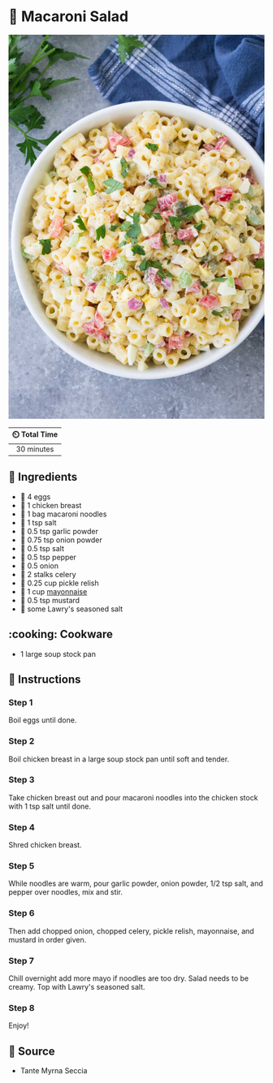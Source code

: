 # :green_salad: Macaroni Salad

![Macaroni Salad](../assets/images/macaroni-salad.jpg)

| :timer_clock: Total Time |
|:-----------------------: |
| 30 minutes |

## :salt: Ingredients

- :egg: 4 eggs
- :chicken: 1 chicken breast
- :spaghetti: 1 bag macaroni noodles
- :salt: 1 tsp salt
- :garlic: 0.5 tsp garlic powder
- :onion: 0.75 tsp onion powder
- :salt: 0.5 tsp salt
- :salt: 0.5 tsp pepper
- :onion: 0.5 onion
- :leafy_green: 2 stalks celery
- :cucumber: 0.25 cup pickle relish
- :egg: 1 cup [mayonnaise][1]
- :hotdog: 0.5 tsp mustard
- :salt: some Lawry's seasoned salt

## :cooking: Cookware

- 1 large soup stock pan

## :pencil: Instructions

### Step 1

Boil eggs until done.

### Step 2

Boil chicken breast in a large soup stock pan until soft and tender.

### Step 3

Take chicken breast out and pour macaroni noodles into the chicken stock with 1 tsp salt until done.

### Step 4

Shred chicken breast.

### Step 5

While noodles are warm, pour garlic powder, onion powder, 1/2 tsp salt, and pepper over noodles, mix and stir.

### Step 6

Then add chopped onion, chopped celery, pickle relish, mayonnaise, and mustard in order given.

### Step 7

Chill overnight add more mayo if noodles are too dry. Salad needs to be creamy. Top with Lawry's seasoned salt.

### Step 8

Enjoy!

## :link: Source

- Tante Myrna Seccia

[1]: <../sauces-and-dressings/mayonnaise.md>
